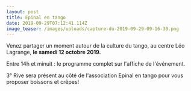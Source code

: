 ```yaml
---
layout: post
title: Epinal en tango
date: 2019-09-29T07:12:41.114Z
image_teaser: /images/uploads/capture-du-2019-09-29-09-16-30.png
---
```

Venez partager un moment autour de la culture du tango, au centre Léo Lagrange, **le samedi 12 octobre 2019.**

Entre 14h et minuit : le programme complet sur l'affiche de l'événement.

3° Rive sera présent au côté de l'association Epinal en tango pour vous proposer boissons et crêpes!

